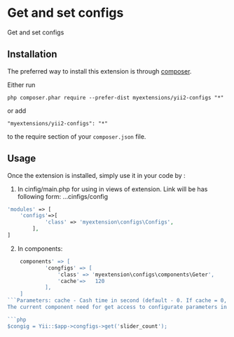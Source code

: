 Get and set configs
===================
Get and set configs

Installation
------------

The preferred way to install this extension is through [composer](http://getcomposer.org/download/).

Either run

```
php composer.phar require --prefer-dist myextensions/yii2-configs "*"
```

or add

```
"myextensions/yii2-configs": "*"
```

to the require section of your `composer.json` file.


Usage
-----

Once the extension is installed, simply use it in your code by  :
1. In cinfig/main.php for using in views of extension. Link will be has following form: ...cinfigs/config
```php
'modules' => [
    'configs'=>[
            'class' => 'myextension\configs\Configs',
        ],
]
```
2. In components:
```php
    components' => [
            'congfigs' => [
                'class' => 'myextension\configs\components\Geter',
                'cache'=>   120
            ],
    ]
```Parameters: cache - Cash time in second (default - 0. If cache = 0, cache - disabled)
The current component need for get access to configurate parameters in every parts of Application with following code:

```php
$congig = Yii::$app->congfigs->get('slider_count');
```